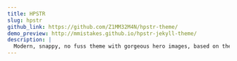 ```yaml
---
title: HPSTR
slug: hpstr
github_link: https://github.com/Z1MM32M4N/hpstr-theme/
demo_preview: http://mmistakes.github.io/hpstr-jekyll-theme/
description: |
  Modern, snappy, no fuss theme with gorgeous hero images, based on the Jekyll theme by mmistakes
---
```

